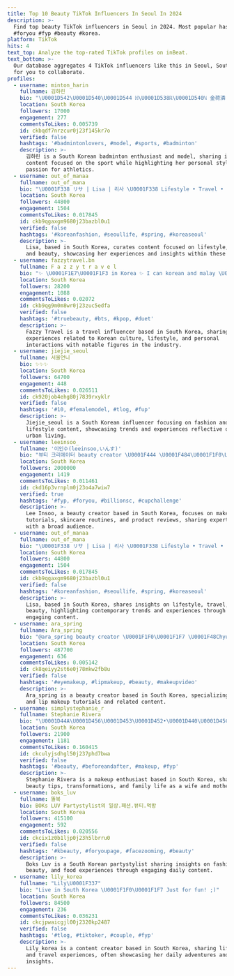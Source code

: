 ```yaml
---
title: Top 10 Beauty TikTok Influencers In Seoul In 2024
description: >-
  Find top beauty TikTok influencers in Seoul in 2024. Most popular hashtags:
  #foryou #fyp #beauty #korea.
platform: TikTok
hits: 4
text_top: Analyze the top-rated TikTok profiles on inBeat.
text_bottom: >-
  Our database aggregates 4 TikTok influencers like this in Seoul, South Korea
  for you to collaborate.
profiles:
  - username: minton_harin
    fullname: 김하린
    bio: "\U0001D542\U0001D540\U0001D544 ℍ\U0001D538ℝ\U0001D540ℕ 金荷潾 \U0001D544\U0001D56A \U0001D559\U0001D560\U0001D553\U0001D553\U0001D56A \U0001D55A\U0001D564 \U0001D553\U0001D552\U0001D555\U0001D55E\U0001D55A\U0001D55F\U0001D565\U0001D560\U0001D55F. 민턴하린"
    location: South Korea
    followers: 17000
    engagement: 277
    commentsToLikes: 0.005739
    id: ckbqdf7nrzcur0j23f145kr7o
    verified: false
    hashtags: '#badmintonlovers, #model, #sports, #badminton'
    description: >-
      김하린 is a South Korean badminton enthusiast and model, sharing insights and
      content focused on the sport while highlighting her personal style and
      passion for athletics.
  - username: out_of_manaa
    fullname: out_of_mana
    bio: "\U0001F338 リサ | Lisa | 리사 \U0001F338 Lifestyle • Travel • Beauty IG: @out_of_mana"
    location: South Korea
    followers: 44800
    engagement: 1504
    commentsToLikes: 0.017845
    id: ckb9qgaxgm9680j23bazbl0u1
    verified: false
    hashtags: '#koreanfashion, #seoullife, #spring, #koreaseoul'
    description: >-
      Lisa, based in South Korea, curates content focused on lifestyle, travel,
      and beauty, showcasing her experiences and insights within these themes.
  - username: fazzytravel.bn
    fullname: F a z z y t r a v e l
    bio: "✨ \U0001F1E7\U0001F1F3 in Korea ✨ I can korean and malay \U0001F609 Yes, i’m the girl that met songkang✨"
    location: South Korea
    followers: 28200
    engagement: 1088
    commentsToLikes: 0.02072
    id: ckb9qg9m0m8wr0j23zuc5edfa
    verified: false
    hashtags: '#truebeauty, #bts, #kpop, #duet'
    description: >-
      Fazzy Travel is a travel influencer based in South Korea, sharing
      experiences related to Korean culture, lifestyle, and personal
      interactions with notable figures in the industry.
  - username: jiejie_seoul
    fullname: 서울언니
    bio: ✨✨✨
    location: South Korea
    followers: 64700
    engagement: 448
    commentsToLikes: 0.026511
    id: ck920job4ehg80j7839rxyklr
    verified: false
    hashtags: '#10, #femalemodel, #tlog, #fup'
    description: >-
      Jiejie_seoul is a South Korean influencer focusing on fashion and
      lifestyle content, showcasing trends and experiences reflective of modern
      urban living.
  - username: leeinsoo_
    fullname: '이인수(leeinsoo,いんす)'
    bio: "뷰티 크리에이터 beauty creator \U0001F444 \U0001F484\U0001F1F0\U0001F1F7 Business contact\U0001F31Fe-mail or DM"
    location: South Korea
    followers: 2000000
    engagement: 1419
    commentsToLikes: 0.011461
    id: ckd16p3vrnplm0j23o4a7wiw7
    verified: true
    hashtags: '#fyp, #foryou, #billionsc, #cupchallenge'
    description: >-
      Lee Insoo, a beauty creator based in South Korea, focuses on makeup
      tutorials, skincare routines, and product reviews, sharing expert insights
      with a broad audience.
  - username: out_of_manaa
    fullname: out_of_mana
    bio: "\U0001F338 リサ | Lisa | 리사 \U0001F338 Lifestyle • Travel • Beauty IG: @out_of_mana"
    location: South Korea
    followers: 44800
    engagement: 1504
    commentsToLikes: 0.017845
    id: ckb9qgaxgm9680j23bazbl0u1
    verified: false
    hashtags: '#koreanfashion, #seoullife, #spring, #koreaseoul'
    description: >-
      Lisa, based in South Korea, shares insights on lifestyle, travel, and
      beauty, highlighting contemporary trends and experiences through her
      engaging content.
  - username: ara_spring
    fullname: Ara_spring
    bio: "@ara_spring beauty creator \U0001F1F0\U0001F1F7 \U0001F48Chyunn001@naver.com"
    location: South Korea
    followers: 487700
    engagement: 636
    commentsToLikes: 0.005142
    id: ck8qeiyy2st6e0j78mkw2fb8u
    verified: false
    hashtags: '#eyemakeup, #lipmakeup, #beauty, #makeupvideo'
    description: >-
      Ara_spring is a beauty creator based in South Korea, specializing in eye
      and lip makeup tutorials and related content.
  - username: simplystephanie_r
    fullname: Stephanie Rivera
    bio: "\U0001D44A\U0001D456\U0001D453\U0001D452•\U0001D440\U0001D45C\U0001D45A•\U0001D440\U0001D44E\U0001D458\U0001D452\U0001D462\U0001D45D \U0001D43F\U0001D45C\U0001D463\U0001D452\U0001D45F \U0001D448\U0001D446\U0001D434\U0001D439•\U0001D434\U0001D450\U0001D453\U0001D461 \U0001D440\U0001D44E\U0001D456\U0001D45B\U0001D461\U0001D44E\U0001D456\U0001D45B\U0001D452\U0001D45F"
    location: South Korea
    followers: 21900
    engagement: 1181
    commentsToLikes: 0.160415
    id: ckculyjsdhgl50j237phd7bwa
    verified: false
    hashtags: '#beauty, #beforeandafter, #makeup, #fyp'
    description: >-
      Stephanie Rivera is a makeup enthusiast based in South Korea, sharing
      beauty tips, transformations, and family life as a wife and mother.
  - username: boks_luv
    fullname: 똘복
    bio: BOKs LUV Partystylist의 일상.패션.뷰티.먹방
    location: South Korea
    followers: 415100
    engagement: 592
    commentsToLikes: 0.020556
    id: ckcix1z0b1ljp0j23h5lbrru0
    verified: false
    hashtags: '#kbeauty, #foryoupage, #facezooming, #beauty'
    description: >-
      Boks Luv is a South Korean partystylist sharing insights on fashion,
      beauty, and food experiences through engaging daily content.
  - username: lily_korea
    fullname: "Lily\U0001F337"
    bio: "Live in South Korea \U0001F1F0\U0001F1F7 Just for fun! ;)"
    location: South Korea
    followers: 84500
    engagement: 236
    commentsToLikes: 0.036231
    id: ckcjpwaicgjl00j2320kp2487
    verified: false
    hashtags: '#tlog, #tiktoker, #couple, #fyp'
    description: >-
      Lily_korea is a content creator based in South Korea, sharing lifestyle
      and travel experiences, often showcasing her daily adventures and cultural
      insights.
---
```


